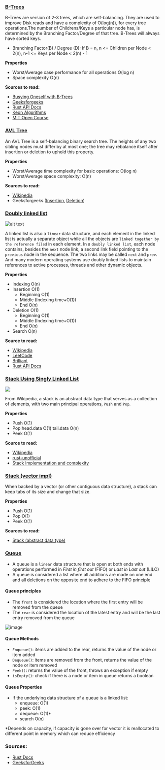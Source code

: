 ### [B-Trees](./b_tree.rs)

B-Trees are version of 2-3 trees, which are self-balancing. They are used to improve Disk reads and have a complexity of
O(log(n)), for every tree operations.The number of Childrens/Keys a particular node has, is
determined by the Branching Factor/Degree of that tree.
B-Trees will always have sorted keys.

- Branching Factor(B) / Degree (D):
  If B = n, n <= Children per Node < 2(n), n-1 <= Keys per Node < 2(n) - 1

__Properties__
* Worst/Average case performance for all operations	O(log n)
* Space complexity	O(n)

__Sources to read:__
* [Busying Oneself with B-Trees](https://medium.com/basecs/busying-oneself-with-b-trees-78bbf10522e7)
* [Geeksforgeeks](https://www.geeksforgeeks.org/introduction-of-b-tree-2/)
* [Rust API Docs](https://doc.rust-lang.org/std/collections/struct.BTreeMap.html)
* [Keon Algorithms](https://github.com/keon/algorithms)
* [MIT Open Course](https://www.youtube.com/watch?v=TOb1tuEZ2X4)

### [AVL Tree](./avl_tree.rs)

An AVL Tree is a self-balancing binary search tree. The heights of any two sibling
nodes must differ by at most one; the tree may rebalance itself after insertion or
deletion to uphold this property.

__Properties__
* Worst/Average time complexity for basic operations: O(log n)
* Worst/Average space complexity: O(n)

__Sources to read:__
* [Wikipedia](https://en.wikipedia.org/wiki/AVL_tree)
* Geeksforgeeks
([Insertion](https://www.geeksforgeeks.org/avl-tree-set-1-insertion),
[Deletion](https://www.geeksforgeeks.org/avl-tree-set-2-deletion))


### [Doubly linked list](./linked_list.rs)
![alt text][doubly-linked-list]

A linked list is also a `linear` data structure, and each element in the linked list is actually a separate object while all the objects are `linked together by the reference filed` in each element. In a `doubly linked list`, each node contains, besides the `next` node link, a second link field pointing to the `previous` node in the sequence. The two links may be called `next` and `prev`. And many modern operating systems use doubly linked lists to maintain references to active processes, threads and other dynamic objects.

__Properties__
* Indexing O(n)
* Insertion O(1)
  * Beginning O(1)
  * Middle (Indexing time+O(1))
  * End O(n)
* Deletion O(1)
  * Beginning O(1)
  * Middle (Indexing time+O(1))
  * End O(n)
* Search O(n)

__Source to read:__
* [Wikipedia](https://en.wikipedia.org/wiki/Linked_list)
* [LeetCode](https://leetcode.com/explore/learn/card/linked-list/)
* [Brilliant](https://brilliant.org/wiki/linked-lists/)
* [Rust API Docs](https://doc.rust-lang.org/std/collections/struct.LinkedList.html)


### [Stack Using Singly Linked List](./stack_using_singly_linked_list.rs)
![][stack]

From Wikipedia, a stack is an abstract data type that serves as a collection of elements, with two main principal operations, `Push` and `Pop`.

__Properties__
* Push O(1)
* Pop head.data O(1) tail.data O(n)
* Peek O(1)


__Source to read:__
* [Wikipedia](https://en.wikipedia.org/wiki/Linked_list)
* [rust-unofficial](https://rust-unofficial.github.io/too-many-lists/index.html)
* [Stack Implementation and complexity](https://medium.com/@kaichimomose/stack-implementation-and-complexity-c176924e6a6b)


### [Stack (vector impl)](./stack.rs)

When backed by a vector (or other contiguous data structure), a stack can keep tabs of its size and change that size.

__Properties__
* Push O(1)
* Pop O(1)
* Peek O(1)

__Sources to read:__
* [Stack (abstract data type)](https://en.wikipedia.org/wiki/Stack_(abstract_data_type)#Array)


[doubly-linked-list]: https://upload.wikimedia.org/wikipedia/commons/thumb/5/5e/Doubly-linked-list.svg/610px-Doubly-linked-list.svg.png

[stack]: https://upload.wikimedia.org/wikipedia/commons/thumb/b/b4/Lifo_stack.png/700px-Lifo_stack.png

### [Queue](./queue.rs)

- A queue is a `linear` data structure that is open at both ends with operations performed in *First in first out* (FIFO) or *Last in Last out* (LILO)
- A queue is considered a list where all additions are made on one end and all deletions on the opposite end to adhere to the FIFO principle

#### Queue principles
- The `front` is considered the location where the first entry will be removed from the queue
- The `rear` is considered the location of the latest entry and will be the last entry removed from the queue

![image](https://media.geeksforgeeks.org/wp-content/uploads/20220805131014/fifo.png)

#### Queue Methods
- `Enqueue()`:  items are added to the rear, returns the value of the node or item added
- `Dequeue()`:  items are removed from the front, returns the value of the node or item removed
- `Peek()`: returns the value of the front, throws an exception if empty
- `isEmpty()`: check if there is a node or item in queue returns a boolean

#### Queue Properties
- If the underlying data structure of a queue is a linked list:
  - enqueue: O(1)
  - peek: O(1)
  - dequeue: O(1)*
  - search O(n)

*Depends on capacity, if capacity is gone over for vector it is reallocated to different point in memory which can reduce efficiency

### Sources:
- [Rust Docs](https://doc.rust-lang.org/std/collections/index.html)
- [GeeksforGeeks](https://www.geeksforgeeks.org/queue-data-structure/)